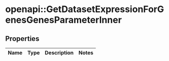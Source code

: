 # openapi::GetDatasetExpressionForGenesGenesParameterInner


## Properties
Name | Type | Description | Notes
------------ | ------------- | ------------- | -------------


